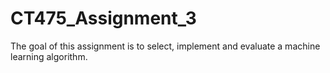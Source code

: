 # CT475_Assignment_3
The goal of this assignment is to select, implement and evaluate a machine learning algorithm.
